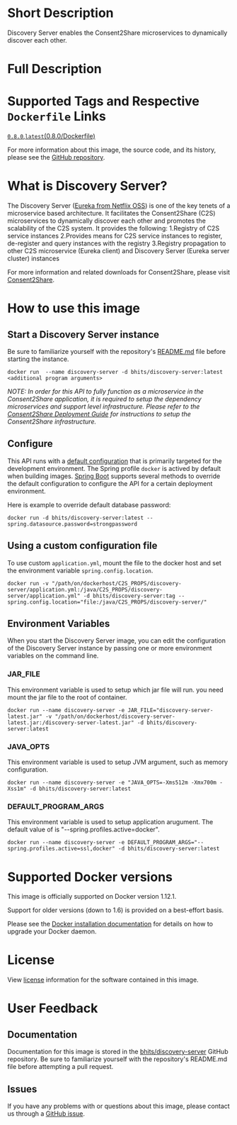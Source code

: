 # Short Description
Discovery Server enables the Consent2Share microservices to dynamically discover each other.

# Full Description

# Supported Tags and Respective `Dockerfile` Links

[`0.8.0`](https://github.com/bhits/discovery-server/blob/master/discovery-server/src/main/docker/Dockerfile),[`latest`](https://github.com/bhits/discovery-server/blob/master/discovery-server/src/main/docker/Dockerfile)[(0.8.0/Dockerfile)](https://github.com/bhits/discovery-server/blob/master/discovery-server/src/main/docker/Dockerfile)

For more information about this image, the source code, and its history, please see the [GitHub repository](https://github.com/bhits/discovery-server).

# What is Discovery Server?

The Discovery Server ([Eureka from Netflix OSS](https://github.com/Netflix/eureka)) is one of the key tenets of a microservice based architecture. It facilitates the Consent2Share (C2S) microservices to dynamically discover each other and promotes the scalability of the C2S system. It provides the following:
1.Registry of C2S service instances
2.Provides means for C2S service instances to register, de-register and query instances with the registry
3.Registry propagation to other C2S microservice (Eureka client) and Discovery Server (Eureka server cluster) instances

For more information and related downloads for Consent2Share, please visit [Consent2Share](https://bhits.github.io/consent2share/).
# How to use this image


## Start a Discovery Server instance

Be sure to familiarize yourself with the repository's [README.md](https://github.com/bhits/discovery-server) file before starting the instance.

`docker run  --name discovery-server -d bhits/discovery-server:latest <additional program arguments>`

*NOTE: In order for this API to fully function as a microservice in the Consent2Share application, it is required to setup the dependency microservices and support level infrastructure. Please refer to the [Consent2Share Deployment Guide](https://github.com/bhits/consent2share/releases/download/2.0.0/c2s-deployment-guide.pdf) for instructions to setup the Consent2Share infrastructure.*


## Configure

This API runs with a [default configuration](https://github.com/bhits/discovery-server/blob/master/discovery-server/src/main/resources/application.yml) that is primarily targeted for the development environment.  The Spring profile `docker` is actived by default when building images. [Spring Boot](https://projects.spring.io/spring-boot/) supports several methods to override the default configuration to configure the API for a certain deployment environment. 

Here is example to override default database password:

`docker run -d bhits/discovery-server:latest --spring.datasource.password=strongpassword`

## Using a custom configuration file

To use custom `application.yml`, mount the file to the docker host and set the environment variable `spring.config.location`.

`docker run -v "/path/on/dockerhost/C2S_PROPS/discovery-server/application.yml:/java/C2S_PROPS/discovery-server/application.yml" -d bhits/discovery-server:tag --spring.config.location="file:/java/C2S_PROPS/discovery-server/"`

## Environment Variables

When you start the Discovery Server image, you can edit the configuration of the Discovery Server instance by passing one or more environment variables on the command line. 

### JAR_FILE

This environment variable is used to setup which jar file will run. you need mount the jar file to the root of container.

`docker run --name discovery-server -e JAR_FILE="discovery-server-latest.jar" -v "/path/on/dockerhost/discovery-server-latest.jar:/discovery-server-latest.jar" -d bhits/discovery-server:latest`

### JAVA_OPTS 

This environment variable is used to setup JVM argument, such as memory configuration.

`docker run --name discovery-server -e "JAVA_OPTS=-Xms512m -Xmx700m -Xss1m" -d bhits/discovery-server:latest`

### DEFAULT_PROGRAM_ARGS 

This environment variable is used to setup application arugument. The default value of is "--spring.profiles.active=docker".

`docker run --name discovery-server -e DEFAULT_PROGRAM_ARGS="--spring.profiles.active=ssl,docker" -d bhits/discovery-server:latest`

# Supported Docker versions

This image is officially supported on Docker version 1.12.1.

Support for older versions (down to 1.6) is provided on a best-effort basis.

Please see the [Docker installation documentation](https://docs.docker.com/engine/installation/) for details on how to upgrade your Docker daemon.

# License

View [license](https://github.com/bhits/discovery-server) information for the software contained in this image.

# User Feedback

## Documentation 

Documentation for this image is stored in the [bhits/discovery-server](https://github.com/bhits/discovery-server) GitHub repository. Be sure to familiarize yourself with the repository's README.md file before attempting a pull request.

## Issues

If you have any problems with or questions about this image, please contact us through a [GitHub issue](https://github.com/bhits/discovery-server/issues).